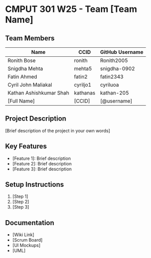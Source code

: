 # CMPUT 301 W25 - Team [Team Name]

## Team Members

| Name        | CCID   | GitHub Username |
| ----------- | ------ | --------------- |
|   Ronith Bose | ronith | Ronith2005     |
| Snigdha Mehta | mehta5 | snigdha-0902     |
| Fatin Ahmed | fatin2 | fatin2343     | 
| Cyril John Maliakal | cyriljo1 | cyriluoa     |
| Kathan Ashishkumar Shah| kathanas| kathan-205    |
| [Full Name] | [CCID] | [@username]     |

## Project Description

[Brief description of the project in your own words]

## Key Features

- [Feature 1]: Brief description
- [Feature 2]: Brief description
- [Feature 3]: Brief description

## Setup Instructions

1. [Step 1]
2. [Step 2]
3. [Step 3]

## Documentation

- [Wiki Link]
- [Scrum Board]
- [UI Mockups]
- [UML]
